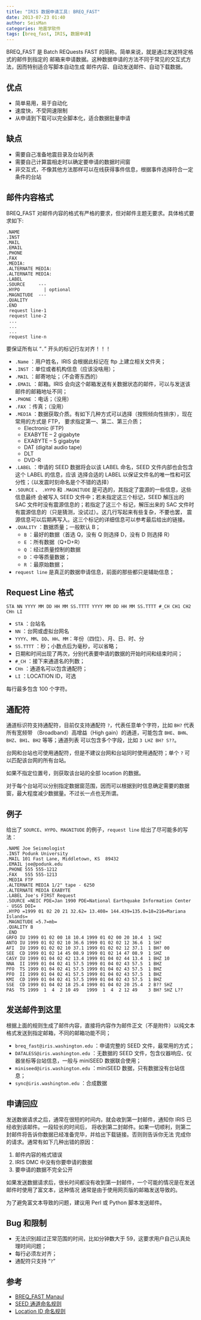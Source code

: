 ```yaml
---
title: "IRIS 数据申请工具: BREQ_FAST"
date: 2013-07-23 01:40
author: SeisMan
categories: 地震学软件
tags: [breq_fast, IRIS, 数据申请]
---
```


BREQ\_FAST 是 Batch REQuests FAST 的简称。简单来说，就是通过发送特定格式的邮件到指定的
邮箱来申请数据。这种数据申请的方法不同于常见的交互式方法，因而特别适合写脚本自动生成
邮件内容、自动发送邮件、自动下载数据。

<!--more-->

## 优点

-   简单易用，易于自动化
-   速度快，不受网速限制
-   从申请到下载可以完全脚本化，适合数据批量申请

## 缺点

-   需要自己准备地震目录及台站列表
-   需要自己计算震相走时以确定要申请的数据时间窗
-   非交互式，不像其他方法那样可以在线获得事件信息，根据事件选择符合一定条件的台站

## 邮件内容格式

BREQ\_FAST 对邮件内容的格式有严格的要求，但对邮件主题无要求。具体格式要求如下:

    .NAME
    .INST
    .MAIL
    .EMAIL
    .PHONE
    .FAX
    .MEDIA:
    .ALTERNATE MEDIA:
    .ALTERNATE MEDIA:
    .LABEL
    .SOURCE     ---
    .HYPO         | optional
    .MAGNITUDE  ---
    .QUALITY
    .END
     request line-1
     request line-2
     ...
     ...
     ...
     request line-n

要保证所有以 “`.`” 开头的标记行左对齐！！！

-   `.Name` ：用户姓名，IRIS 会根据此标记在 ftp 上建立相关文件夹；
-   `.INST` ：单位或者机构信息（应该没啥用）；
-   `.MAIL` ：邮寄地址；（不会寄东西的）
-   `.EMAIL` ：邮箱。IRIS 会向这个邮箱发送有关数据状态的邮件，可以与发送该邮件的邮箱地址不同；
-   `.PHONE` ：电话；（没用）
-   `.FAX` ：传真；（没用）
-   `.MEDIA` ：数据获取介质。有如下几种方式可以选择（按照倾向性排序），现在常用的方式是 FTP，
    要求指定第一、第二、第三介质；
    -   Electronic (FTP)
    -   EXABYTE – 2 gigabyte
    -   EXABYTE – 5 gigabyte
    -   DAT (digital audio tape)
    -   DLT
    -   DVD-R
-   `.LABEL` ：申请的 SEED 数据将会以该 LABEL 命名，SEED 文件内部也会包含这个 LABEL 的信息，应该
    选择合适的 LABEL 以保证文件名的唯一性和可区分性；（以发震时刻命名是个不错的选择）
-   `.SOURCE` 、 `.HYPO` 和 `.MAGNITUDE`  是可选的，其指定了震源的一些信息，这些信息最终
    会被写入 SEED 文件中；若未指定这三个标记，SEED 解压出的 SAC 文件时没有震源信息的；若指定了这三个
    标记，解压出来的 SAC 文件时有震源信息的（只是猜测，没试过）。这几行写起来有些复杂，不要也罢，
    震源信息可以后期再写入。这三个标记的详细信息可以参考最后给出的链接。
-   `.QUALITY` ：数据质量；一般默认 B；
    -   `B` ：最好的数据（首选 Q，没有 Q 则选择 D，没有 D 则选择 R）
    -   `E` ：所有数据（Q+D+R）
    -   `Q` ：经过质量控制的数据
    -   `D` ：中等质量数据；
    -   `R` ：最原始数据；
-   `request line` 是真正的数据申请信息，前面的那些都只是辅助信息；

## Request Line 格式

    STA NN YYYY MM DD HH MM SS.TTTT YYYY MM DD HH MM SS.TTTT #_CH CH1 CH2 CHn LI

-   `STA` ：台站名
-   `NN` ：台网或虚拟台网名
-   `YYYY`、`MM`、`DD`、`HH`、`MM`：年份（四位）、月、日、时、分
-   `SS.TTTT` ：秒；小数点后为毫秒，可以省略；
-   日期和时间出现了两次，分别代表要申请的数据的开始时间和结束时间；
-   `#_CH` ：接下来通道名的列数；
-   `CHn` ：通道名可以包含通配符；
-   `LI` ：LOCATION ID，可选

每行最多包含 100 个字符。

## 通配符

通道标识符支持通配符，目前仅支持通配符 `?`，代表任意单个字符，比如 `BH?` 代表所有宽频带
（Broadband）高增益（High gain）的通道，可能包含 `BHE`、`BHN`、`BHZ`、`BH1`、`BH2` 等等；通道列表
可以包含多个字段，比如 `3 LHZ BH? S??`。

台网和台站也可使用通配符，但是不建议台网和台站同时使用通配符；单个 `?` 可以匹配该台网的所有台站。

如果不指定位置号，则获取该台站的全部 location 的数据。

对于每个台站可以分别指定数据窗范围，因而可以根据到时信息确定需要的数据窗，最大程度减少数据量。不过长一点也无所谓。

## 例子

给出了 `SOURCE`、`HYPO`、`MAGNITUDE` 的例子，`request line` 给出了尽可能多的写法：

    .NAME Joe Seismologist
    .INST Podunk University
    .MAIL 101 Fast Lane, Middletown, KS  89432
    .EMAIL joe@podunk.edu
    .PHONE 555 555-1212
    .FAX   555 555-1213
    .MEDIA FTP
    .ALTERNATE MEDIA 1/2" tape - 6250
    .ALTERNATE MEDIA EXABYTE
    .LABEL Joe's FIRST Request
    .SOURCE =NEIC PDE=Jan 1990 PDE=National Earthquake Information Center - USGS DOI=
    .HYPO =1999 01 02 20 21 32.62= 13.408= 144.439=135.0=18=216=Mariana Islands=
    .MAGNITUDE =5.7=mb=
    .QUALITY B
    .END
    GRFO IU 1999 01 02 00 18 10.4 1999 01 02 00 20 10.4  1 SHZ
    ANTO IU 1999 01 02 02 10 36.6 1999 01 02 02 12 36.6  1 SH?
    AFI  IU 1999 01 02 02 10 37.1 1999 01 02 02 12 37.1  1 BH? 00
    SEE  CD 1999 01 02 14 45 08.9 1999 01 02 14 47 08.9  1 SHZ
    CASY IU 1999 01 04 02 42 13.4 1999 01 04 02 44 13.4  1 BHZ 10
    NNA  II 1999 01 04 02 41 57.5 1999 01 04 02 43 57.5  1 BHZ
    PFO  TS 1999 01 04 02 41 57.5 1999 01 04 02 43 57.5  1 BHZ
    PFO  II 1999 01 04 02 41 57.5 1999 01 04 02 43 57.5  1 BHZ
    KMI  CD 1999 01 04 02 41 57.5 1999 01 04 02 43 57.5  1 BHZ
    SSE  CD 1999 01 04 02 18 25.4 1999 01 04 02 20 25.4  2 B?? SHZ
    PAS  TS 1999  1  4  2 10 49   1999  1  4  2 12 49    3 BH? SHZ L??

## 发送邮件到这里

根据上面的规则生成了邮件内容，直接将内容作为邮件正文（不是附件）以纯文本格式发送到指定邮箱，不同的邮箱功能不同；

-   `breq_fast@iris.washington.edu` ：申请完整的 SEED 文件，最常用的方式；
-   `DATALESS@iris.washington.edu`  ：无数据的 SEED 文件，包含仪器响应、仪器坐标等台站信息，一般与 miniSEED 数据联合使用；
-   `miniseed@iris.washington.edu`  ：miniSEED 数据，只有数据没有台站信息；
-   `sync@iris.washington.edu` ：合成数据

## 申请回应

发送数据请求之后，通常在很短的时间内，就会收到第一封邮件，通知你 IRIS 已经收到该邮件。一段较长的时间后，
将收到第二封邮件。如果一切顺利，则第二封邮件将告诉你数据已经准备完毕，并给出下载链接。否则则告诉你无法
完成你的请求。通常有如下几种出错的原因：

1.  邮件内容的格式错误
2.  IRIS DMC 中没有你要申请的数据
3.  要申请的数据不完全公开

如果发送数据请求后，很长时间都没有收到第一封邮件，一个可能的情况是在发送邮件时使用了富文本，这种情况
通常是由于使用网页版的邮箱发送导致的。

为了避免富文本导致的问题，建议用 Perl 或 Python 脚本发送邮件。

## Bug 和限制

-   无法识别超过正常范围的时间，比如分钟数大于 59，这要求用户自己认真处理时间问题；
-   每行必须左对齐；
-   通配符只支持 “`?`”

## 参考

- [BREQ_FAST Manaul](http://www.iris.edu/dms/nodes/dmc/manuals/breq_fast/)
- [SEED 通道命名规则](http://www.iris.edu/manuals/SEED_appA.htm)
- [Location ID 命名规则](http://www.iris.edu/dms/newsletter/vol1/no1/specification-of-seismograms-the-location-identifier/)
